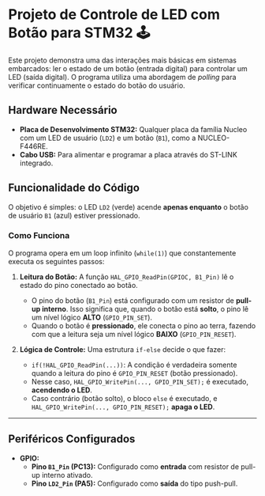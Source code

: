 # Projeto de Controle de LED com Botão para STM32 🕹️

Este projeto demonstra uma das interações mais básicas em sistemas embarcados: ler o estado de um botão (entrada digital) para controlar um LED (saída digital). O programa utiliza uma abordagem de *polling* para verificar continuamente o estado do botão do usuário.

## Hardware Necessário

* **Placa de Desenvolvimento STM32:** Qualquer placa da família Nucleo com um LED de usuário (`LD2`) e um botão (`B1`), como a NUCLEO-F446RE.
* **Cabo USB:** Para alimentar e programar a placa através do ST-LINK integrado.



## Funcionalidade do Código

O objetivo é simples: o LED `LD2` (verde) acende **apenas enquanto** o botão de usuário `B1` (azul) estiver pressionado.

### Como Funciona

O programa opera em um loop infinito (`while(1)`) que constantemente executa os seguintes passos:

1.  **Leitura do Botão:** A função `HAL_GPIO_ReadPin(GPIOC, B1_Pin)` lê o estado do pino conectado ao botão.
    * O pino do botão (`B1_Pin`) está configurado com um resistor de **pull-up interno**. Isso significa que, quando o botão está **solto**, o pino lê um nível lógico **ALTO** (`GPIO_PIN_SET`).
    * Quando o botão é **pressionado**, ele conecta o pino ao terra, fazendo com que a leitura seja um nível lógico **BAIXO** (`GPIO_PIN_RESET`).

2.  **Lógica de Controle:** Uma estrutura `if-else` decide o que fazer:
    * `if(!HAL_GPIO_ReadPin(...))`: A condição é verdadeira somente quando a leitura do pino é `GPIO_PIN_RESET` (botão pressionado).
    * Nesse caso, `HAL_GPIO_WritePin(..., GPIO_PIN_SET);` é executado, **acendendo o LED**.
    * Caso contrário (botão solto), o bloco `else` é executado, e `HAL_GPIO_WritePin(..., GPIO_PIN_RESET);` **apaga o LED**.

---

## Periféricos Configurados

* **GPIO:**
    * **Pino `B1_Pin` (PC13):** Configurado como **entrada** com resistor de pull-up interno ativado.
    * **Pino `LD2_Pin` (PA5):** Configurado como **saída** do tipo push-pull.

